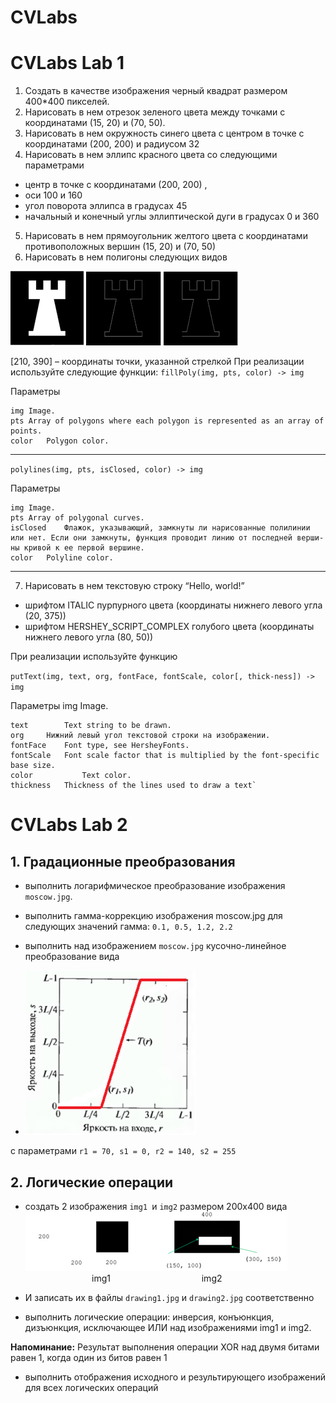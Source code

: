 # CVLabs
# CVLabs Lab 1


1. Создать в качестве изображения черный квадрат размером 400*400 пикселей. 
2. Нарисовать в нем отрезок зеленого цвета между точками с координатами (15, 20) и (70, 50).
3. Нарисовать в нем окружность синего цвета с центром в точке с координатами (200, 200) и радиусом 32
4. Нарисовать в нем эллипс красного цвета со следующими параметрами
- центр в точке с координатами (200, 200) , 
- оси 100 и 160
- угол поворота эллипса в градусах 45
- начальный и конечный углы эллиптической дуги в градусах 0 и 360
5. Нарисовать в нем прямоугольник желтого цвета с координатами противоположных вершин (15, 20) и (70, 50)
6. Нарисовать в нем полигоны следующих видов

![img.png](lab1/img.png)
![img_1.png](lab1/img_1.png)
![img_2.png](lab1/img_2.png)

[210, 390] – координаты точки, указанной стрелкой
При реализации используйте следующие функции:
`fillPoly(img, pts, color) -> img`

Параметры

    img	Image.
    pts	Array of polygons where each polygon is represented as an array of points.
    color	Polygon color.

---
`polylines(img, pts, isClosed, color) -> img`

Параметры

    img	Image.
    pts	Array of polygonal curves.
    isClosed	Флажок, указывающий, замкнуты ли нарисованные полилинии или нет. Если они замкнуты, функция проводит линию от последней верши-ны кривой к ее первой вершине.
    color	Polyline color.
---
7. Нарисовать в нем текстовую строку “Hello, world!” 
- шрифтом ITALIC пурпурного цвета (координаты нижнего левого угла (20, 375))
- шрифтом HERSHEY_SCRIPT_COMPLEX голубого цвета (координаты нижнего левого угла (80, 50))

При реализации используйте функцию

`putText(img, text, org, fontFace, fontScale, color[, thick-ness]) -> img` 

Параметры
    img		Image.

    text		Text string to be drawn.
    org		Нижний левый угол текстовой строки на изображении.
    fontFace	Font type, see HersheyFonts.
    fontScale	Font scale factor that is multiplied by the font-specific base size.
    color	        Text color.
    thickness	Thickness of the lines used to draw a text`

# CVLabs Lab 2

## 1. Градационные преобразования

- выполнить логарифмическое преобразование изображения `moscow.jpg`.
- выполнить гамма-коррекцию изображения moscow.jpg для следующих значений гамма: `0.1, 0.5, 1.2, 2.2`
- выполнить над изображением `moscow.jpg` кусочно-линейное преобразование вида

- ![img.png](lab2/img.png)
 
с параметрами `r1 = 70, s1 = 0, r2 = 140, s2 = 255`

## 2. Логические операции
   - создать 2 изображения `img1 `и `img2` размером 200х400 вида
![img_1.png](lab2/img_1.png)
&nbsp;&nbsp;&nbsp;&nbsp;&nbsp;&nbsp;&nbsp;&nbsp;&nbsp;&nbsp;&nbsp;&nbsp;&nbsp;&nbsp;&nbsp;&nbsp;&nbsp;&nbsp;&nbsp;&nbsp;&nbsp;&nbsp;&nbsp;&nbsp;&nbsp;&nbsp;&nbsp;img1 &nbsp;&nbsp;&nbsp;&nbsp;&nbsp;&nbsp;&nbsp;&nbsp;&nbsp;&nbsp;&nbsp;&nbsp;&nbsp;&nbsp;&nbsp;&nbsp;&nbsp;&nbsp;&nbsp;&nbsp;&nbsp;&nbsp;&nbsp;&nbsp;&nbsp;&nbsp;&nbsp;&nbsp;&nbsp;&nbsp;&nbsp;&nbsp;&nbsp;&nbsp;&nbsp; img2


- И записать их в файлы `drawing1.jpg` и `drawing2.jpg` соответственно

- выполнить логические операции: инверсия, конъюнкция, дизъюнкция, исключающее ИЛИ над изображениями img1 и img2.

**Напоминание:** Результат выполнения операции XOR над двумя битами равен 1, когда один из битов равен 1

- выполнить отображения исходного и результирующего изображений для всех логических операций

